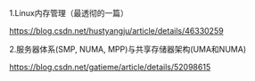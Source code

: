 1.Linux内存管理（最透彻的一篇）

https://blog.csdn.net/hustyangju/article/details/46330259

2.服务器体系(SMP, NUMA, MPP)与共享存储器架构(UMA和NUMA)

https://blog.csdn.net/gatieme/article/details/52098615
